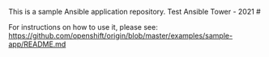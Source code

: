 This is a sample Ansible application repository.  Test Ansible Tower - 2021 #

For instructions on how to use it, please see: https://github.com/openshift/origin/blob/master/examples/sample-app/README.md
